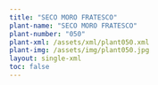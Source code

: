 ```yaml
---
title: "SECO MORO FRATESCO"
plant-name: "SECO MORO FRATESCO"
plant-number: "050"
plant-xml: /assets/xml/plant050.xml
plant-img: /assets/img/plant050.jpg
layout: single-xml
toc: false
---
```

